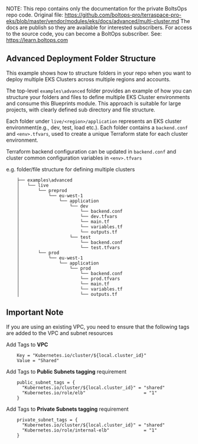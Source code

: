 <!-- note marker start -->
NOTE: This repo contains only the documentation for the private BoltsOps repo code.
Original file: https://github.com/boltops-pro/terraspace-pro-eks/blob/master/vendor/modules/eks/docs/advanced/multi-cluster.md
The docs are publish so they are available for interested subscribers.
For access to the source code, you can become a BoltOps subscriber.
See: https://learn.boltops.com

<!-- note marker end -->

## Advanced Deployment Folder Structure

This example shows how to structure folders in your repo when you want to deploy multiple EKS Clusters across multiple regions and accounts.

The top-level `examples\advanced` folder provides an example of how you can structure your folders and files to define multiple EKS Cluster environments and consume this Blueprints module. This approach is suitable for large projects, with clearly defined sub directory and file structure.

Each folder under `live/<region>/application` represents an EKS cluster environment(e.g., dev, test, load etc.). Each folder contains a `backend.conf` and `<env>.tfvars`, used to create a unique Terraform state for each cluster environment.

Terraform backend configuration can be updated in `backend.conf` and cluster common configuration variables in `<env>.tfvars`

e.g. folder/file structure for defining multiple clusters

        ├── examples\advanced
        │   └── live
        │       └── preprod
        │           └── eu-west-1
        │               └── application
        │                   └── dev
        │                       └── backend.conf
        │                       └── dev.tfvars
        │                       └── main.tf
        │                       └── variables.tf
        │                       └── outputs.tf
        │                   └── test
        │                       └── backend.conf
        │                       └── test.tfvars
        │       └── prod
        │           └── eu-west-1
        │               └── application
        │                   └── prod
        │                       └── backend.conf
        │                       └── prod.tfvars
        │                       └── main.tf
        │                       └── variables.tf
        │                       └── outputs.tf


## Important Note

If you are using an existing VPC, you need to ensure that the following tags are added to the VPC and subnet resources

Add Tags to **VPC**
```hcl
    Key = "Kubernetes.io/cluster/${local.cluster_id}"
    Value = "Shared"
```

Add Tags to **Public Subnets tagging** requirement
```hcl
    public_subnet_tags = {
      "Kubernetes.io/cluster/${local.cluster_id}" = "shared"
      "Kubernetes.io/role/elb"                      = "1"
    }
```

Add Tags to **Private Subnets tagging** requirement
```hcl
    private_subnet_tags = {
      "Kubernetes.io/cluster/${local.cluster_id}" = "shared"
      "Kubernetes.io/role/internal-elb"             = "1"
    }
```
